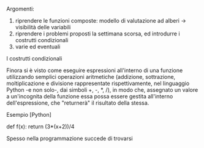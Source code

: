 Argomenti:

1. riprendere le funzioni composte: modello di valutazione ad alberi -> visibilità delle variabili
2. riprendere i problemi proposti la settimana scorsa, ed introdurre i costrutti condizionali
3. varie ed eventuali 
 
I costrutti condizionali

Finora si è visto come eseguire espressioni all'interno di una funzione utilizzando semplici operazioni aritmetiche (addizione, sottrazione, moltiplicazione e divisione rappresentate rispettivamente, nel linguaggio Python -e non solo-, dai simboli +, -, *, /), in modo che, assegnato un valore a un'incognita della funzione essa possa essere gestita all'interno dell'espressione, che "returnerà" il risultato della stessa.

Esempio [Python]

def f(x):
    return (3*(x+2))/4


Spesso nella programmazione succede di trovarsi
